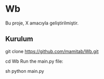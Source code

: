 # Wb

Bu proje, X amacıyla geliştirilmiştir.

## Kurulum

git clone 
https://github.com/mamitab/Wb.git

cd Wb
Run the main.py file:

sh
python main.py
